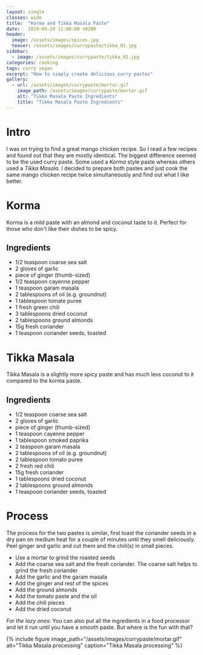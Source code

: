 ```yaml
---
layout: single
classes: wide
title:  "Korma and Tikka Masala Paste"
date:   2019-09-29 11:00:00 +0200
header:
  image: /assets/images/spices.jpg
  teaser: /assets/images/currypaste/tikka_01.jpg
sidebar:
  - image: /assets/images/currypaste/tikka_01.jpg
categories: cooking
tags: curry vegan
excerpt: "How to simply create delicious curry pastes"
gallery:
  - url: /assets/images/currypaste/mortar.gif
    image_path: /assets/images/currypaste/mortar.gif
    alt: "Tikka Masala Paste Ingredients"
    title: "Tikka Masala Paste Ingredients"
---
```


# Intro 
I was on trying to find a great mango chicken recipe. 
So I read a few recipes and found out that they are mostly identical. The biggest difference seemed to be the used curry paste.
Some used a _Korma_ style paste whereas others used a _Tikka Masala_.
I decided to prepare both pastes and just cook the same mango chicken recipe twice simultaneously and find out what I like better.

# Korma 
Korma is a mild paste with an almond and coconut taste to it. Perfect for those who don't like their dishes to be spicy.

## Ingredients

* 1/2 teaspoon coarse sea salt
* 2 gloves of garlic
* piece of ginger (thumb-sized)
* 1/2 teaspoon cayenne pepper
* 1 teaspoon garam masala
* 2 tablespoons of oil (e.g. groundnut)
* 1 tablespoon tomate puree
* 1 fresh green chili
* 3 tablespoons dried coconut
* 2 tablespoons ground almonds
* 15g fresh coriander
* 1 teaspoon coriander seeds, toasted

# Tikka Masala 
Tikka Masala is a slightly more spicy paste and has much less coconut to it compared to the korma paste.

## Ingredients

* 1/2 teaspoon coarse sea salt
* 2 gloves of garlic
* piece of ginger (thumb-sized)
* 1 teaspoon cayenne pepper
* 1 tablespoon smoked paprika
* 2 teaspoon garam masala
* 2 tablespoons of oil (e.g. groundnut)
* 2 tablespoon tomato puree
* 2 fresh red chili
* 15g fresh coriander
* 1 tablespoons dried coconut
* 2 tablespoons ground almonds
* 1 teaspoon coriander seeds, toasted

# Process
The process for the two pastes is similar, first toast the coriander seeds in a dry pan on medium heat for a couple of minutes until they smell deliciously.
Peel ginger and garlic and cut them and the chili(s) in small pieces.

* Use a mortar to grind the roasted seeds
* Add the coarse sea salt and the fresh coriander. The coarse salt helps to grind the fresh coriander
* Add the garlic and the garam masala
* Add the ginger and rest of the spices
* Add the ground almonds
* Add the tomato paste and the oil
* Add the chili pieces
* Add the dried coconut

_For the lazy ones_: You can also put all the ingredients in a food processor and let it run until you have a smooth paste.
But where is the fun with that?  

{% include figure image_path="/assets/images/currypaste/mortar.gif" alt="Tikka Masala processing" caption="Tikka Masala processing" %}
